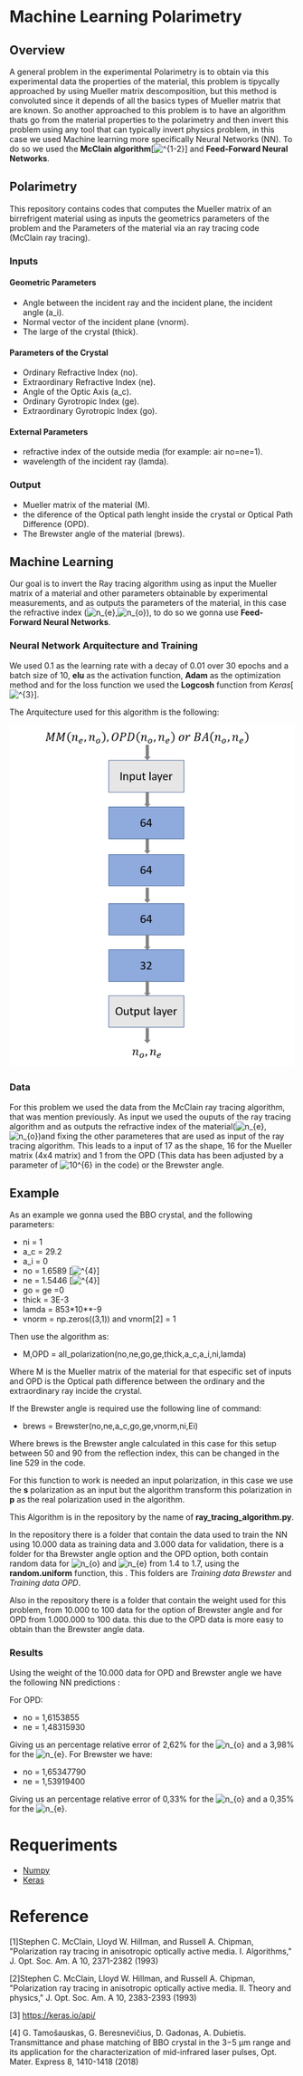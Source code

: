 # Machine Learning Polarimetry

## Overview
A general problem in the experimental Polarimetry is to obtain via this experimental data the properties of the material, this problem is tipycally approached by using Mueller matrix descomposition, but this method is convoluted since it depends of all the basics types of Mueller matrix that are known. So another approached to this problem is to have an algorithm thats go from the material properties to the polarimetry and then invert this problem using any tool that can typically invert physics problem, in this case we used Machine learning more specifically Neural Networks (NN). To do so we used the **McClain algorithm**[<img src="https://latex.codecogs.com/svg.image?^{1-2}" title="^{1-2}" />] and **Feed-Forward Neural Networks**.


## Polarimetry


This repository contains codes that computes the Mueller matrix of an birrefrigent material using as inputs the geometrics parameters of the problem and the Parameters of the material via an ray tracing code (McClain ray tracing).


### Inputs


#### Geometric Parameters


- Angle between the incident ray and the incident plane, the incident angle (a_i).
- Normal vector of the incident plane (vnorm).
- The large of the crystal (thick).


#### Parameters of the Crystal
- Ordinary Refractive Index (no).
- Extraordinary Refractive Index (ne).
- Angle of the Optic Axis (a_c).
- Ordinary Gyrotropic Index (ge).
- Extraordinary Gyrotropic Index (go).


#### External Parameters
- refractive index of the outside media (for example: air no=ne=1).
- wavelength of the incident ray (lamda).


### Output
- Mueller matrix of the material (M).
- the diference of the Optical path lenght inside the crystal or Optical Path Difference (OPD).
- The Brewster angle of the material (brews).


## Machine Learning
Our goal is to invert the Ray tracing algorithm using as input the Mueller matrix of a material and other parameters obtainable by experimental measurements, and as outputs the parameters of the material, in this case the refractive index (<img src="https://latex.codecogs.com/svg.image?n_{e}" title="n_{e}" />,<img src="https://latex.codecogs.com/svg.image?n_{o}" title="n_{o}" />), to do so we gonna use **Feed-Forward Neural Networks**.


### Neural Network Arquitecture and Training
We used 0.1 as the learning rate with a decay of 0.01 over 30 epochs and a batch size of 10, **elu** as the activation function, **Adam** as the optimization method and for the loss function we used the **Logcosh** function from *Keras*[<img src="https://latex.codecogs.com/svg.image?^{3}" title="^{3}" />]. 

The Arquitecture used for this algorithm is the following:


![Arquitecture](https://github.com/fherreralab/machine_learning_ray_tracing/blob/main/NN_Architecture.PNG)


### Data
For this problem we used the data from the McClain ray tracing algorithm, that was mention previously.
As input we used the ouputs of the ray tracing algorithm and as outputs the refractive index of the material(<img src="https://latex.codecogs.com/svg.image?n_{e}" title="n_{e}" />,<img src="https://latex.codecogs.com/svg.image?n_{o}" title="n_{o}" />)and fixing the other parameteres that are used as input of the ray tracing algorithm. This leads to a input of 17 as the shape, 16 for the Mueller matrix (4x4 matrix) and 1 from the OPD (This data has been adjusted by a parameter of <img src="https://latex.codecogs.com/svg.image?10^{6}" title="10^{6}" /> in the code) or the Brewster angle.


## Example

As an example we gonna used the BBO crystal, and the following parameters:
- ni = 1
- a_c = 29.2
- a_i = 0
- no = 1.6589 [<img src="https://latex.codecogs.com/svg.image?^{4}" title="^{4}" />]
- ne = 1.5446 [<img src="https://latex.codecogs.com/svg.image?^{4}" title="^{4}" />]
- go = ge =0
- thick = 3E-3
- lamda = 853*10**-9
- vnorm = np.zeros((3,1)) and vnorm[2] = 1

Then use the algorithm as:

- M,OPD = all_polarization(no,ne,go,ge,thick,a_c,a_i,ni,lamda)

Where M is the Mueller matrix of the material for that especific set of inputs and OPD is the Optical path difference between the ordinary and the extraordinary ray incide the crystal.

If the Brewster angle is required use the following line of command:
- brews = Brewster(no,ne,a_c,go,ge,vnorm,ni,Ei)

Where brews is the Brewster angle calculated in this case for this setup between 50 and 90 from the reflection index, this can be changed in the line 529 in the code.


For this function to work is needed an input polarization, in this case we use the **s** polarization as an input but the algorithm transform this polarization in **p** as the real polarization used in the algorithm.

This Algorithm is in the repository by the name of **ray_tracing_algorithm.py**.


In the repository there is a folder that contain the data used to train the NN using 10.000 data as training data and 3.000 data for validation, there is a folder for tha Brewster angle option and the OPD option, both contain random data for <img src="https://latex.codecogs.com/svg.image?n_{o}" title="n_{o}" /> and <img src="https://latex.codecogs.com/svg.image?n_{e}" title="n_{e}" /> from 1.4 to 1.7, using the **random.uniform** function, this . This folders are *Training data Brewster* and *Training data OPD*.

Also in the repository there is a folder that contain the weight used for this problem, from 10.000 to 100 data for the option of Brewster angle and for OPD from 1.000.000 to 100 data. this due to the OPD data is more easy to obtain than the Brewster angle data.

### Results
Using the weight of the 10.000 data for OPD and Brewster angle we have the following NN predictions :

For OPD:
- no = 1,6153855
- ne = 1,48315930

Giving us an percentage relative error of 2,62% for the <img src="https://latex.codecogs.com/svg.image?n_{o}" title="n_{o}" /> and a 3,98% for the <img src="https://latex.codecogs.com/svg.image?n_{e}" title="n_{e}" />. For Brewster we have:

- no = 1,65347790
- ne = 1,53919400

Giving us an percentage relative error of 0,33% for the <img src="https://latex.codecogs.com/svg.image?n_{o}" title="n_{o}" /> and a 0,35% for the <img src="https://latex.codecogs.com/svg.image?n_{e}" title="n_{e}" />.

# Requeriments
- [Numpy](https://numpy.org/) 
- [Keras](https://keras.io/)


# Reference
[1]Stephen C. McClain, Lloyd W. Hillman, and Russell A. Chipman, "Polarization ray tracing in anisotropic optically active media. I. Algorithms," J. Opt. Soc. Am. A 10, 2371-2382 (1993)

[2]Stephen C. McClain, Lloyd W. Hillman, and Russell A. Chipman, "Polarization ray tracing in anisotropic optically active media. II. Theory and physics," J. Opt. Soc. Am. A 10, 2383-2393 (1993)

[3] https://keras.io/api/

[4] G. Tamošauskas, G. Beresnevičius, D. Gadonas, A. Dubietis. Transmittance and phase matching of BBO crystal in the 3−5 μm range and its application for the characterization of mid-infrared laser pulses, Opt. Mater. Express 8, 1410-1418 (2018)
